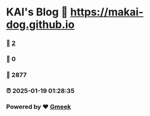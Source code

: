 # KAI's Blog :link: https://makai-dog.github.io 
### :page_facing_up: [2](https://makai-dog.github.io/tag.html) 
### :speech_balloon: 0 
### :hibiscus: 2877 
### :alarm_clock: 2025-01-19 01:28:35 
### Powered by :heart: [Gmeek](https://github.com/Meekdai/Gmeek)
